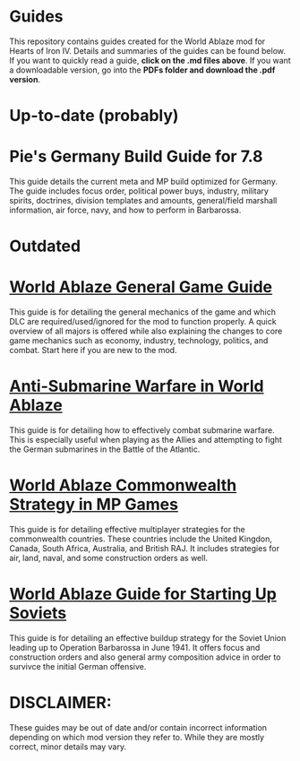 # Guides
This repository contains guides created for the World Ablaze mod for Hearts of Iron IV. Details and summaries of the guides can be found below. If you want to quickly read a guide, **click on the .md files above**. If you want a downloadable version, go into the **PDFs folder and download the .pdf version**.

# Up-to-date (probably)
# Pie's Germany Build Guide for 7.8
This guide details the current meta and MP build optimized for Germany. The guide includes focus order, political power buys, industry, military spirits, doctrines, division templates and amounts, general/field marshall information, air force, navy, and how to perform in Barbarossa.
# Outdated

# [World Ablaze General Game Guide]()
This guide is for detailing the general mechanics of the game and which DLC are required/used/ignored for the mod to function properly. A quick overview of all majors is offered while also explaining the changes to core game mechanics such as economy, industry, technology, politics, and combat. Start here if you are new to the mod.

# [Anti-Submarine Warfare in World Ablaze](https://github.com/World-Ablaze/Guides/blob/main/World%20Ablaze%20Anti-Submarine%20Warfare.md)
This guide is for detailing how to effectively combat submarine warfare. This is especially useful when playing as the Allies and attempting to fight the German submarines in the Battle of the Atlantic.

# [World Ablaze Commonwealth Strategy in MP Games](https://github.com/World-Ablaze/Guides/blob/main/World%20Ablaze%20Commonwealth%20%2B%20UK%20MP%20Guide.md)
This guide is for detailing effective multiplayer strategies for the commonwealth countries. These countries include the United Kingdon, Canada, South Africa, Australia, and British RAJ. It includes strategies for air, land, naval, and some construction orders as well.

# [World Ablaze Guide for Starting Up Soviets](https://github.com/World-Ablaze/Guides/blob/main/World%20Ablaze%20Soviet%20Startup%20Guide.md)
This guide is for detailing an effective buildup strategy for the Soviet Union leading up to Operation Barbarossa in June 1941. It offers focus and construction orders and also general army composition advice in order to survivce the initial German offensive.

# DISCLAIMER:
These guides may be out of date and/or contain incorrect information depending on which mod version they refer to. While they are mostly correct, minor details may vary.